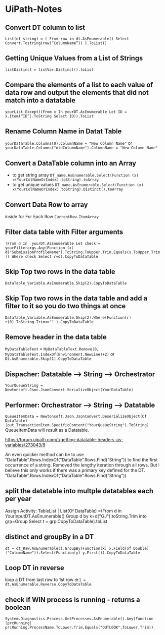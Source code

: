 # UiPath-Notes
## Convert DT column to list 
```List(of string) = ( From row in dt.AsEnumerable() Select Convert.Tostring(row(“ColumnName”)) ).ToList()```
## Getting Unique Values from a List of Strings
```listDistinct = listVar.Distinct().toList```

## Compare the elements of a list to each value of data row and output the elements that did not match into a datatable
```yourList.Except((From x In yourDT.AsEnumerable Let ID = x.Item(“ID”).ToString Select ID)).ToList```
## Rename Column Name in Datat Table
```yourDataTable.Columns(0).ColumnName = "New Column Name"```
or
```yourDataTable.Columns("oldColumnName").ColumnName = "New Column Name"```
## Convert a DataTable column into an Array
* to get string array
```DT_name.AsEnumerable.Select(Function (x) x(YourColNameOrIndex).toString).toArray```
* to get unique values 
```DT_name.AsEnumerable.Select(Function (x) x(YourColNameOrIndex).toString).Distinct().toArray```
## Convert Data Row to array 
inside for For Each Row ```CurrentRow.ItemArray```

## Filter data table with Filter arguments 
```(From d In  yourDT.AsEnumerable Let check = yourFilterargs.Any(Function (x) d("SubmissionProfileName").ToString.ToUpper.Trim.Equals(x.ToUpper.Trim)) Where check Select r=d).CopyToDataTable```

## Skip Top two rows in the data table 
```DataTable_Variable.AsEnumerable.Skip(2).CopyToDataTable```

## Skip Top two rows in the data table and add a filter to it so you do two things at once
```DataTable_Variable.AsEnumerable.Skip(2).Where(Function(r) r(0).ToString.Trim<>"" ).CopyToDataTable```
## Remove header in the data table
```MyDataTableText``` = ```MyDataTableText.Remove(0, MyDataTableText.IndexOf(Environment.NewLine)+2)```
or 
```Dt.AsEnumerable.Skip(1).CopyToDataTable```
## Dispacher: Datatable —> String —> Orchestrator
```YourQueueString = Newtonsoft.Json.JsonConvert.SerializeObject(YourDataTable)```

## Performer: Orchestrator —> String —> Datatable
```QueueItemData = Newtonsoft.Json.JsonConvert.DeserializeObject(Of DataTable)(out_TransactionItem.SpecificContent("YourQueueString").ToString)```
QueueItemData will result as a Datatable.


https://forum.uipath.com/t/getting-datatable-headers-as-variables/273043/8


An even quicker method can be to use “DataTable”.Rows.IndexOf(“DataTable”.Rows.Find(“String”)) to find the first occurrence of a string. Removed the lengthy iteration through all rows. But I believe this only works if there was a primary key defined for the DT.
 “DataTable”.Rows.IndexOf(“DataTable”.Rows.Find(“String”))



## split the datatable into multple datatables each per year

Assign Activity:
TableList | List(Of DataTable) =(From d in YourInputDT.AsEnumerable()
Group d by k=d("GJ").toString.Trim into grp=Group
Select t = grp.CopyToDataTable).toList



## distinct and groupBy in a DT
```dt = dt_Raw.AsEnumerable().GroupBy(Function(x) x.Field(of Double)("ColumnName")).Select(Function(y) y.First()).CopyToDataTable```


## Loop DT in reverse 
loop a DT from last row to 1st row 
```dt1 = dt.AsEnumerable.Reverse.CopyToDataTable```


## check if WIN process is running - returns a boolean 
```System.Diagnostics.Process.GetProcesses.AsEnumerable().Any(Function (prcRunning) prcRunning.ProcessName.ToLower.Trim.Equals("OUTLOOK".ToLower.Trim))```





